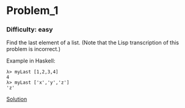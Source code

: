 # Problem_1
### Difficulty: easy
Find the last element of a list.
(Note that the Lisp transcription of this problem is incorrect.)

Example in Haskell:

```
λ> myLast [1,2,3,4]
4
λ> myLast ['x','y','z']
'z'
```
[Solution](https://wiki.haskell.org/99_questions/Solutions/1)
